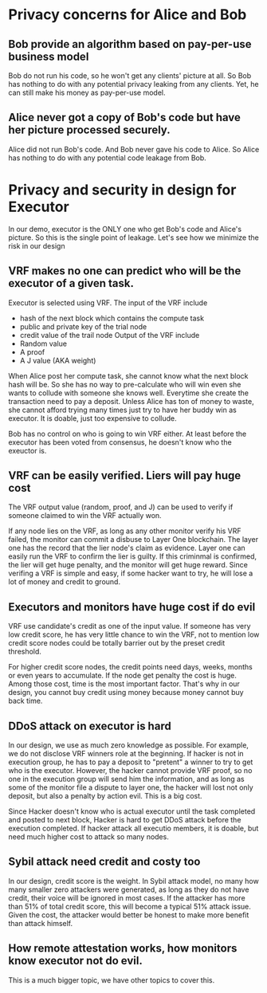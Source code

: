 # Privacy concerns for Alice and Bob
## Bob provide an algorithm based on pay-per-use business model
Bob do not run his code, so he won't get any clients' picture at all. So Bob has nothing to do with any potential privacy leaking from any clients. Yet, he can still make his money as pay-per-use model.

## Alice never got a copy of Bob's code but have her picture processed securely.

Alice did not run Bob's code. And Bob never gave his code to Alice. So Alice has nothing to do with any potential code leakage from Bob.

# Privacy and security in design for Executor
In our demo, executor is the ONLY one who get Bob's code and Alice's picture. So this is the single point of leakage. Let's see how we minimize the risk in our design

## VRF makes no one can predict who will be the executor of a given task.
Executor is selected using VRF. The input of the VRF include
* hash of the next block which contains the compute task
* public and private key of the trial node
* credit value of the trail node
Output of the VRF include
* Random value
* A proof
* A J value (AKA weight)

When Alice post her compute task, she cannot know what the next block hash will be. So she has no way to pre-calculate who will win even she wants to collude with someone she knows well. Everytime she create the transaction need to pay a deposit. Unless Alice has ton of money to waste, she cannot afford trying many times just try to have her buddy win as executor. It is doable, just too expensive to collude. 

Bob has no control on who is going to win VRF either. At least before the executor has been voted from consensus, he doesn't know who the exeuctor is. 

## VRF can be easily verified. Liers will pay huge cost

The VRF output value (random, proof, and J) can be used to verify if someone claimed to win the VRF actually won. 

If any node lies on the VRF, as long as any other monitor verify his VRF failed, the monitor can commit a disbuse to Layer One blockchain. The layer one has the record that the lier node's claim as evidence. Layer one can easily run the VRF to confirm the lier is guilty. If this criminmal is confirmed, the lier will get huge penalty, and the monitor will get huge reward.  Since verifing a VRF is simple and easy, if some hacker want to try, he will lose a lot of money and credit to ground.

## Executors and monitors have huge cost if do evil
VRF use candidate's credit as one of the input value. If someone has very low credit score, he has very little chance to win the VRF, not to mention low credit score nodes could be totally barrier out by the preset credit threshold.

For higher credit score nodes, the credit points need days, weeks, months or even years to accumulate. If the node get penalty the cost is huge. Among those cost, time is the most important factor. That's why in our design, you cannot buy credit using money because money cannot buy back time.

## DDoS attack on executor is hard
In our design, we use as much zero knowledge as possible. For example, we do not disclose VRF winners role at the beginning. If hacker is not in execution group, he has to pay a deposit to "pretent" a winner to try to get who is the executor. However, the hacker cannot provide VRF proof, so no one in the execution group will send him the information, and as long as some of the monitor file a dispute to layer one, the hacker will lost not only deposit, but also a penalty by action evil. This is a big cost. 

Since Hacker doesn't know who is actual executor until the task completed and posted to next block, Hacker is hard to get DDoS attack before the execution completed. If hacker attack all executio members, it is doable, but need much higher cost to attack so many nodes. 

## Sybil attack need credit and costy too
In our design, credit score is the weight. In Sybil attack model, no many how many smaller zero attackers were generated, as long as they do not have credit, their voice will be ignored in most cases. If the attacker has more than 51% of total credit score, this will become a typical 51% attack issue. Given the cost, the attacker would better be honest to make more benefit than attack himself.

## How remote attestation works, how monitors know executor not do evil.
This is a much bigger topic, we have other topics to cover this.


